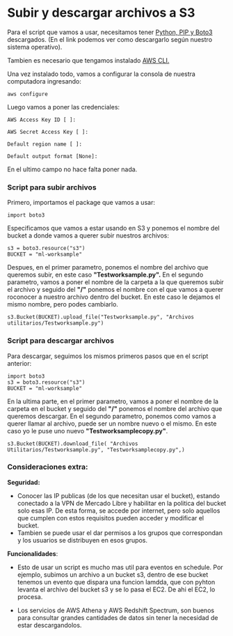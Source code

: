 # Subir y descargar archivos a S3

Para el script que vamos a usar, necesitamos tener [Python, PIP y Boto3](http://https://cloudaffaire.com/how-to-install-python-boto3-sdk-for-aws/ "Python y PIP") descargados. (En el link podemos ver como descargarlo según nuestro sistema operativo).

Tambien es necesario que tengamos instalado [AWS CLI.](http://https://aws.amazon.com/es/cli/ "AWS CLI")

Una vez instalado todo, vamos a configurar la consola de nuestra computadora ingresando: 

`aws configure`

Luego vamos a poner las credenciales: 

`AWS Access Key ID [ ]: `

`AWS Secret Access Key [ ]: `

`Default region name [ ]: `

`Default output format [None]:`

En el ultimo campo no hace falta poner nada.

### Script para subir archivos

Primero, importamos el package que vamos a usar:

    import boto3
Especificamos que vamos a estar usando en S3 y ponemos el nombre del bucket a donde vamos a querer subir nuestros archivos:

    s3 = boto3.resource("s3")
    BUCKET = "ml-worksample"
Despues, en el primer parametro, ponemos el nombre del archivo que queremos subir, en este caso **"Testworksample.py".** 
En el segundo parametro, vamos a poner el nombre de la carpeta a la que queremos subir el archivo y seguido del **"/"** ponemos el nombre con el que vamos a querer roconocer a nuestro archivo dentro del bucket. En este caso le dejamos el mismo nombre, pero podes cambiarlo.

    s3.Bucket(BUCKET).upload_file("Testworksample.py", "Archivos utilitarios/Testworksample.py")

### Script para descargar archivos

Para descargar, seguimos los mismos primeros pasos que en el script anterior:

    import boto3
    s3 = boto3.resource("s3")
    BUCKET = "ml-worksample"

En la ultima parte, en el primer parametro, vamos a poner el nombre de la carpeta en el bucket y seguido del **"/"** ponemos el nombre del archivo que queremos descargar. 
En el segundo parametro, ponemos como vamos a querer llamar al archivo, puede ser un nombre nuevo o el mismo. En este caso yo le puse uno nuevo **"Testworksamplecopy.py"**. 

    s3.Bucket(BUCKET).download_file( "Archivos Utilitarios/Testworksample.py", "Testworksamplecopy.py",)

### Consideraciones extra:

**Seguridad:** 
- Conocer las IP publicas (de los que necesitan usar el bucket), estando conectado a la VPN de Mercado Libre y habilitar en la politica del bucket solo esas IP. De esta forma, se accede por internet, pero solo aquellos que cumplen con estos requisitos pueden acceder y modificar el bucket.
- Tambien se puede usar el dar permisos a los grupos que correspondan y los usuarios se distribuyen en esos grupos.  

**Funcionalidades**: 
- Esto de usar un script es mucho mas util para eventos en schedule. Por ejemplo, subimos un archivo a un bucket s3, dentro de ese bucket tenemos un evento que dispara una funcion lamdda, que con pyhton levanta el archivo del bucket s3 y se lo pasa el EC2. De ahi el EC2, lo procesa. 

- Los servicios de AWS Athena y AWS Redshift Spectrum, son buenos para consultar grandes cantidades de datos sin tener la necesidad de estar descargandolos. 
